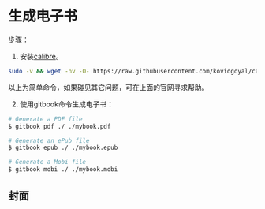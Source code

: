 # 生成电子书

步骤：

1.  安装[calibre](https://calibre-ebook.com/download_linux)。

```bash
sudo -v && wget -nv -O- https://raw.githubusercontent.com/kovidgoyal/calibre/master/setup/linux-installer.py | sudo python -c "import sys; main=lambda:sys.stderr.write('Download failed\n'); exec(sys.stdin.read()); main()"
```

以上为简单命令，如果碰见其它问题，可在上面的官网寻求帮助。

2.  使用gitbook命令生成电子书：

```bash
# Generate a PDF file
$ gitbook pdf ./ ./mybook.pdf

# Generate an ePub file
$ gitbook epub ./ ./mybook.epub

# Generate a Mobi file
$ gitbook mobi ./ ./mybook.mobi
```

## 封面
